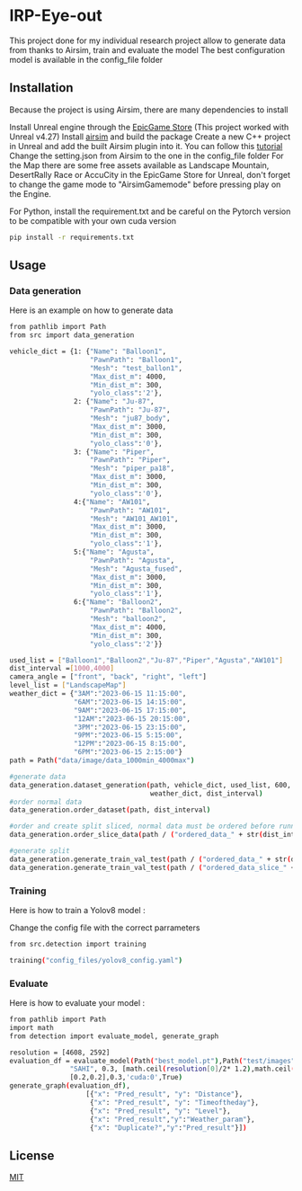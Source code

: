 # IRP-Eye-out

This project done for my individual research project allow to generate data from thanks to Airsim, train and evaluate the model
The best configuration model is available in the config_file folder

## Installation

Because the project is using Airsim, there are many dependencies to install

Install Unreal engine through the [EpicGame Store](https://store.epicgames.com/en-US/) (This project worked with Unreal v4.27)
Install [airsim](https://microsoft.github.io/AirSim/build_windows/) and build the package
Create a new C++ project in Unreal and add the built Airsim plugin into it. You can follow this [tutorial](https://www.microsoft.com/en-us/research/video/unreal-airsim-setup-from-scratch/)
Change the setting.json from Airsim to the one in the config_file folder
For the Map there are some free assets available as Landscape Mountain, DesertRally Race or AccuCity in the EpicGame Store for Unreal, don't forget to change the game mode to "AirsimGamemode" before pressing play on the Engine.


For Python, install the requirement.txt and be careful on the Pytorch version to be compatible with your own cuda version
```bash
pip install -r requirements.txt
```

## Usage

### Data generation

Here is an example on how to generate data

```bash
from pathlib import Path
from src import data_generation

vehicle_dict = {1: {"Name": "Balloon1",
                    "PawnPath": "Balloon1",
                    "Mesh": "test_ballon1",
                    "Max_dist_m": 4000,
                    "Min_dist_m": 300,
                    "yolo_class":'2'},
                2: {"Name": "Ju-87",
                    "PawnPath": "Ju-87",
                    "Mesh": "ju87_body",
                    "Max_dist_m": 3000,
                    "Min_dist_m": 300,
                    "yolo_class":'0'},
                3: {"Name": "Piper",
                    "PawnPath": "Piper",
                    "Mesh": "piper_pa18",
                    "Max_dist_m": 3000,
                    "Min_dist_m": 300,
                    "yolo_class":'0'},
                4:{"Name": "AW101",
                    "PawnPath": "AW101",
                    "Mesh": "AW101_AW101",
                    "Max_dist_m": 3000,
                    "Min_dist_m": 300,
                    "yolo_class":'1'},
                5:{"Name": "Agusta",
                    "PawnPath": "Agusta",
                    "Mesh": "Agusta_fused",
                    "Max_dist_m": 3000,
                    "Min_dist_m": 300,
                    "yolo_class":'1'},
                6:{"Name": "Balloon2",
                    "PawnPath": "Balloon2",
                    "Mesh": "balloon2",
                    "Max_dist_m": 4000,
                    "Min_dist_m": 300,
                    "yolo_class":'2'}}

used_list = ["Balloon1","Balloon2","Ju-87","Piper","Agusta","AW101"]
dist_interval =[1000,4000]
camera_angle = ["front", "back", "right", "left"]
level_list = ["LandscapeMap"]
weather_dict = {"3AM":"2023-06-15 11:15:00",
                "6AM":"2023-06-15 14:15:00",
                "9AM":"2023-06-15 17:15:00",
                "12AM":"2023-06-15 20:15:00",
                "3PM":"2023-06-15 23:15:00",
                "9PM":"2023-06-15 5:15:00",
                "12PM":"2023-06-15 8:15:00",
                "6PM":"2023-06-15 2:15:00"}
path = Path("data/image/data_1000min_4000max")

#generate data
data_generation.dataset_generation(path, vehicle_dict, used_list, 600, camera_angle, level_list,
                                   weather_dict, dist_interval)
#order normal data
data_generation.order_dataset(path, dist_interval)

#order and create split sliced, normal data must be ordered before running this
data_generation.order_slice_data(path / ("ordered_data_" + str(dist_interval) + ".json"), 4, 0.2, dist_interval)

#generate split
data_generation.generate_train_val_test(path / ("ordered_data_" + str(dist_interval) + ".json"), (80, 10, 10), "", 42)
data_generation.generate_train_val_test(path / ("ordered_data_slice_" + str(dist_interval) + ".json"), (80, 10, 10), "_sliced", 42)
```

### Training

Here is how to train a Yolov8 model :

Change the config file with the correct parrameters
```bash
from src.detection import training

training("config_files/yolov8_config.yaml")
```

### Evaluate

Here is how to evaluate your model :

```bash
from pathlib import Path
import math
from detection import evaluate_model, generate_graph

resolution = [4608, 2592]
evaluation_df = evaluate_model(Path("best_model.pt"),Path("test/images"),Path("sim_log.json"),
               "SAHI", 0.3, [math.ceil(resolution[0]/2* 1.2),math.ceil(resolution[1]/2 * 1.2)],
               [0.2,0.2],0.3,'cuda:0',True)
generate_graph(evaluation_df),
                   [{"x": "Pred_result", "y": "Distance"},
                    {"x": "Pred_result", "y": "Timeoftheday"},
                    {"x": "Pred_result", "y": "Level"},
                    {"x": "Pred_result","y":"Weather_param"},
                    {"x": "Duplicate?","y":"Pred_result"}])
```

## License

[MIT](https://choosealicense.com/licenses/mit/)
